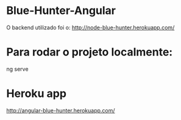 # Blue-Hunter-Angular

O backend utilizado foi o: http://node-blue-hunter.herokuapp.com/

# Para rodar o projeto localmente:

ng serve

# Heroku app

http://angular-blue-hunter.herokuapp.com/